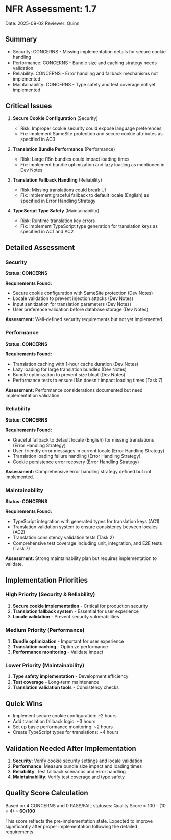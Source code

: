 # NFR Assessment: 1.7

Date: 2025-09-02
Reviewer: Quinn

<!-- Note: Story is in Draft status - assessment based on requirements analysis -->

## Summary

- Security: CONCERNS - Missing implementation details for secure cookie handling
- Performance: CONCERNS - Bundle size and caching strategy needs validation
- Reliability: CONCERNS - Error handling and fallback mechanisms not implemented
- Maintainability: CONCERNS - Type safety and test coverage not yet implemented

## Critical Issues

1. **Secure Cookie Configuration** (Security)
   - Risk: Improper cookie security could expose language preferences
   - Fix: Implement SameSite protection and secure cookie attributes as specified in AC3

2. **Translation Bundle Performance** (Performance)
   - Risk: Large i18n bundles could impact loading times
   - Fix: Implement bundle optimization and lazy loading as mentioned in Dev Notes

3. **Translation Fallback Handling** (Reliability)
   - Risk: Missing translations could break UI
   - Fix: Implement graceful fallback to default locale (English) as specified in Error Handling Strategy

4. **TypeScript Type Safety** (Maintainability)
   - Risk: Runtime translation key errors
   - Fix: Implement TypeScript type generation for translation keys as specified in AC1 and AC2

## Detailed Assessment

### Security
**Status: CONCERNS**

**Requirements Found:**
- Secure cookie configuration with SameSite protection (Dev Notes)
- Locale validation to prevent injection attacks (Dev Notes)
- Input sanitization for translation parameters (Dev Notes)
- User preference validation before database storage (Dev Notes)

**Assessment:** Well-defined security requirements but not yet implemented.

### Performance
**Status: CONCERNS**

**Requirements Found:**
- Translation caching with 1-hour cache duration (Dev Notes)
- Lazy loading for large translation bundles (Dev Notes)
- Bundle optimization to prevent size bloat (Dev Notes)
- Performance tests to ensure i18n doesn't impact loading times (Task 7)

**Assessment:** Performance considerations documented but need implementation validation.

### Reliability
**Status: CONCERNS**

**Requirements Found:**
- Graceful fallback to default locale (English) for missing translations (Error Handling Strategy)
- User-friendly error messages in current locale (Error Handling Strategy)
- Translation loading failure handling (Error Handling Strategy)
- Cookie persistence error recovery (Error Handling Strategy)

**Assessment:** Comprehensive error handling strategy defined but not implemented.

### Maintainability
**Status: CONCERNS**

**Requirements Found:**
- TypeScript integration with generated types for translation keys (AC1)
- Translation validation system to ensure consistency between locales (AC2)
- Translation consistency validation tests (Task 2)
- Comprehensive test coverage including unit, integration, and E2E tests (Task 7)

**Assessment:** Strong maintainability plan but requires implementation to validate.

## Implementation Priorities

### High Priority (Security & Reliability)
1. **Secure cookie implementation** - Critical for production security
2. **Translation fallback system** - Essential for user experience
3. **Locale validation** - Prevent security vulnerabilities

### Medium Priority (Performance)
1. **Bundle optimization** - Important for user experience
2. **Translation caching** - Optimize performance
3. **Performance monitoring** - Validate impact

### Lower Priority (Maintainability)
1. **Type safety implementation** - Development efficiency
2. **Test coverage** - Long-term maintenance
3. **Translation validation tools** - Consistency checks

## Quick Wins

- Implement secure cookie configuration: ~2 hours
- Add translation fallback logic: ~3 hours
- Set up basic performance monitoring: ~2 hours
- Create TypeScript types for translations: ~4 hours

## Validation Needed After Implementation

1. **Security**: Verify cookie security settings and locale validation
2. **Performance**: Measure bundle size impact and loading times
3. **Reliability**: Test fallback scenarios and error handling
4. **Maintainability**: Verify test coverage and type safety

## Quality Score Calculation

Based on 4 CONCERNS and 0 PASS/FAIL statuses:
Quality Score = 100 - (10 × 4) = **60/100**

This score reflects the pre-implementation state. Expected to improve significantly after proper implementation following the detailed requirements.